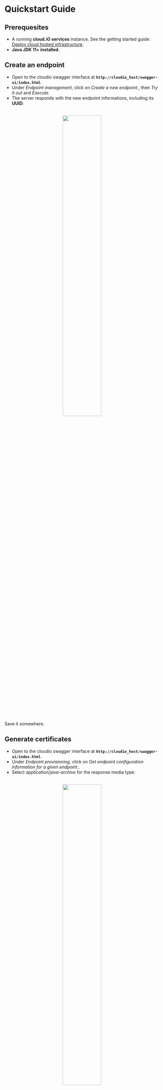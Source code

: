 # Quickstart Guide

## Prerequesites

- A running **cloud.iO services** instance. See the getting started guide: [Deploy cloud hosted infrastructure](/getting_started/deploy).
- **Java JDK 11+ installed.**

## Create an endpoint

- Open to the cloudio swagger interface at **`http://cloudio_host/swagger-ui/index.html`**.
- Under *Endpoint management*, click on *Create a new endpoint.*, then *Try it out* and *Execute*.
- The server responds with the new endpoint informations, including its **UUID**:
<p align="center">
  <br>
  <img src="getting_started/_media/create_endpoint.png" style="width:50%" />
  <br>
</p>
Save it somewhere.

## Generate certificates

- Open to the cloudio swagger interface at **`http://cloudio_host/swagger-ui/index.html`**.
- Under *Endpoint provisioning*, click on *Get endpoint configuration information for a given endpoint.*.
- Select *application/java-archive* for the response media type:

<p align="center">
  <br>
  <img src="getting_started/_media/create_certs.png" style="width:50%" />
  <br>
</p>

- Enter the endpoint UUID as parameter:
<p align="center">
  <br>
  <img src="getting_started/_media/create_certs_2.png" style="width:50%" />
  <br>
</p>
- Click *Execute* and download the jar archive.

!> The jar file obtained is not an executable file. It is a jar archive that contains the certificates.

## Get an example endpoint
**Clone** or **download** the [cloudio-endpoint-java-example](https://github.com/cloudio-project/cloudio-endpoint-java-example) repository.

## Github Packages configuration
The [cloudio-endpoint-java library](https://github.com/cloudio-project/cloudio-endpoint-java) is hosted on Github Packages.

As the login is mandatory to read a Github package, you'll need to fill the *gradle.properties* file with your Github **username** and 
a **personal access token**. Don't know how to generate a github **personal access token**? 
Go to [the Github documentation](https://docs.github.com/en/authentication/keeping-your-account-and-data-secure/creating-a-personal-access-token).

## Extract the certificates

- Copy the certificates jar archive in *cloudio-endpoint-java-example/src/main/resources/cloud.io/*.
- Extract the files contained in the jar archive:
<p align="center">
  <br>
  <img src="getting_started/_media/extract.png" style="width:50%" />
  <br>
</p>

## Fill the properties file

- Copy the content of **xxxxxxx-xxxx-xxxx-xxxx-xxxxxxxxxxxx.properties** and paste it in **example.properties**.
- Complete *hostname*, *clientCert* and *authorityCert* path in **example.properties**.
- A filled *example.properties*:
```
ch.hevs.cloudio.endpoint.hostUri=ssl://192.168.37.130
ch.hevs.cloudio.endpoint.ssl.authorityCert=file:/C:/Users/myUsername/Desktop/cloudio-endpoint-java-example-main/src/main/resources/cloud.io/authority.jks
ch.hevs.cloudio.endpoint.ssl.clientCert=file:/C:/Users/myUsername/Desktop/cloudio-endpoint-java-example-main/src/main/resources/cloud.io/8aecad7e-2e69-4d0b-a656-a88395dbc2cf.p12
ch.hevs.cloudio.endpoint.ssl.verifyHostname=false
ch.hevs.cloudio.endpoint.uuid=8aecad7e-2e69-4d0b-a656-a88395dbc2cf
ch.hevs.cloudio.endpoint.ssl.clientPassword=qTAGQYkNtFMTJiQU
ch.hevs.cloudio.endpoint.ssl.authorityPassword=qTAGQYkNtFMTJiQU
```

## Run the endpoint

Linux:
```bash
./gradlew build
./gradlew run
```
<br>Windows:
```bash
gradlew.bat build
gradlew.bat run
```

You should now see the log *"Endpoint is online"* in the console.

## Read the endpoint data

Open a browser and enter:

```http
http://**cloudio hostname**/api/v1/data/**endpoint UUID**
```

The result will be the endpoint structure, filled with the last measured values.

?>More information about data access can be found [here](/data_access/introduction).


